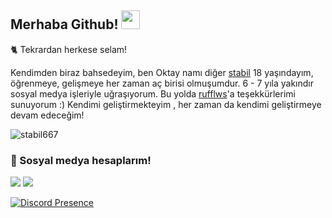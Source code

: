 ## Merhaba Github! <img src="https://raw.githubusercontent.com/iampavangandhi/iampavangandhi/master/gifs/Hi.gif" width="30px">


🐈 Tekrardan herkese selam!

Kendimden biraz bahsedeyim, ben Oktay namı diğer [stabil](https://github.com/stabil667) 18 yaşındayım, öğrenmeye, gelişmeye her zaman aç birisi olmuşumdur. 
6 - 7 yıla yakındır sosyal medya işleriyle uğraşıyorum. Bu yolda [rufflws](https://github.com/rufflws)'a teşekkürlerimi sunuyorum :)
Kendimi geliştirmekteyim , her zaman da kendimi geliştirmeye devam edeceğim!


<img src="https://komarev.com/ghpvc/?username=stabil667&label=Ziyaretçi%20Sayısı&color=552b75" alt="stabil667" />

<h3>🌟 Sosyal medya hesaplarım!</h3>
<p align="left">
   <a href="https://instagram.com/stabilxd" target"blank_"><img src="https://img.shields.io/badge/INSTAGRAM%20-DC3175.svg?&style=for-the-badge&logo=instagram&logoColor=white"></a>
 <a href="https://open.spotify.com/user/00t2fod4ikcugpo8t7ilhld97?si=1ff0c58709e14e62" target"blank_"><img src="https://img.shields.io/badge/Spotify%20-1ed760.svg?&style=for-the-badge&logo=spotify&logoColor=white"></a>
    
   
[![Discord Presence](https://lanyard-profile-readme.vercel.app/api/367398773921546240?theme=dark&bg=18191c&animated=false&hideDiscrim=true&borderRadius=30px)](https://discord.com/users/367398773921546240)

</p>
